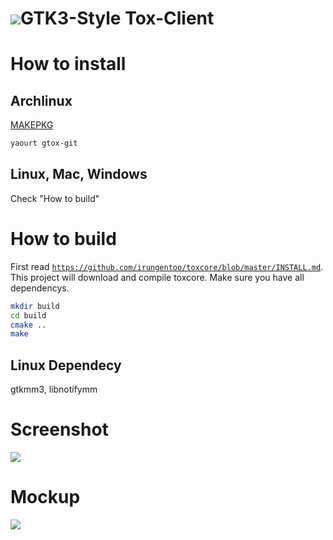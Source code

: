 <h1><img src="https://rawgit.com/KoKuToru/gTox/master/Icons/icon_128.svg">GTK3-Style Tox-Client</h1>

How to install
============
Archlinux
------------
<a href="https://aur.archlinux.org/packages/gtox-git/">MAKEPKG</a>
```bash
yaourt gtox-git
```
Linux, Mac, Windows
------------
Check "How to build"

How to build
============
First read <a href="https://github.com/irungentoo/toxcore/blob/master/INSTALL.md">`https://github.com/irungentoo/toxcore/blob/master/INSTALL.md`</a>.<br />
This project will download and compile toxcore.
Make sure you have all dependencys.

```bash
mkdir build
cd build
cmake ..
make
```

Linux Dependecy
-----------
gtkmm3, libnotifymm

Screenshot
============
<img src="https://rawgit.com/KoKuToru/gTox/master/20141012.png">

Mockup
============
<img src="https://rawgit.com/KoKuToru/gTox/master/mockup.svg">

